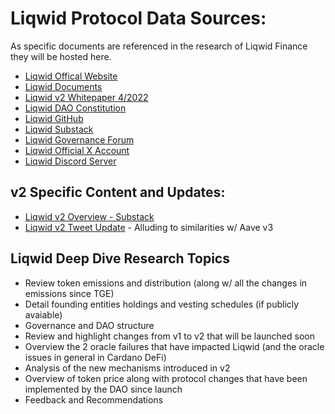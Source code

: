# Liqwid Protocol Data Sources:
As specific documents are referenced in the research of Liqwid Finance they will be hosted here.

- [Liqwid Offical Website](https://liqwid.finance/)
- [Liqwid Documents](https://liqwid.notion.site/Documentation-Homepage-7f894b98e314448f9d9fa3ba1271b3b4)
- [Liqwid v2 Whitepaper 4/2022](./LiqwidFinanceWhitepaperv2.pdf)
- [Liqwid DAO Constitution](https://github.com/Liqwid-Labs/LiqwidDAO-Constitution)
- [Liqwid GitHub](https://github.com/Liqwid-Labs)
- [Liqwid Substack](https://liqwidfinance.substack.com/)
- [Liqwid Governance Forum](https://gov.liqwid.finance/)
- [Liqwid Official X Account](https://twitter.com/Liqwid_protocol)
- [Liqwid Discord Server](https://t.co/Ca4yhZd3cY)

## v2 Specific Content and Updates:
- [Liqwid v2 Overview - Substack](https://liqwidfinance.substack.com/p/liqwid-v2-overview)
- [Liqwid v2 Tweet Update](https://x.com/liqwidfinance/status/1757803795159896589) - Alluding to similarities w/ Aave v3

## Liqwid Deep Dive Research Topics
- Review token emissions and distribution (along w/ all the changes in emissions since TGE)
- Detail founding entities holdings and vesting schedules (if publicly avaiable)
- Governance and DAO structure
- Review and highlight changes from v1 to v2 that will be launched soon
- Overview the 2 oracle failures that have impacted Liqwid (and the oracle issues in general in Cardano DeFi)
- Analysis of the new mechanisms introduced in v2
- Overview of token price along with protocol changes that have been implemented by the DAO since launch
- Feedback and Recommendations